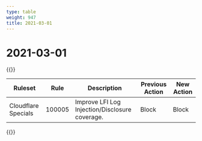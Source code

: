 ```yaml
---
type: table
weight: 947
title: 2021-03-01
---
```


# 2021-03-01

{{<table-wrap>}}<table style="width: 100%">

<thead>
  <tr>
    <th>Ruleset</th>
    <th>Rule</th>
    <th>Description</th>
    <th>Previous Action</th>
    <th>New Action</th>
  </tr>
</thead>
<tbody>
  <tr>
    <td>Cloudflare Specials</td>
    <td>100005</td>
    <td>Improve LFI Log Injection/Disclosure coverage.</td>
    <td>Block</td>
    <td>Block</td>
  </tr>
</tbody>

</table>{{</table-wrap>}}
